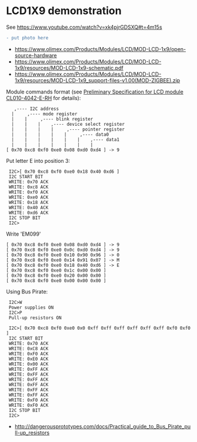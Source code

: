 # LCD1X9 demonstration

See https://www.youtube.com/watch?v=xk4pjrGDSXQ#t=4m15s

```diff
- put photo here
```

* https://www.olimex.com/Products/Modules/LCD/MOD-LCD-1x9/open-source-hardware
* https://www.olimex.com/Products/Modules/LCD/MOD-LCD-1x9/resources/MOD-LCD-1x9-schematic.pdf
* https://www.olimex.com/Products/Modules/LCD/MOD-LCD-1x9/resources/MOD-LCD-1x9_support-files-v1.00(MOD-ZIGBEE).zip

Module commands format (see [Preliminary Specification for LCD module CL010-4042-E-RH](https://www.olimex.com/Products/Modules/LCD/MOD-LCD-1x9/resources/LCD1X9.pdf) for details):

```
   ,---- I2C address
  |     ,---- mode register
  |    |     ,---- blink register
  |    |    |    ,---- device select register
  |    |    |    |     ,---- pointer register
  |    |    |    |    |     ,---- data0
  |    |    |    |    |    |    ,---- data1
  |    |    |    |    |    |    |
[ 0x70 0xc8 0xf0 0xe0 0x08 0xd0 0xd4 ] -> 9
```

Put letter E into position 3:
```
 I2C>[ 0x70 0xc8 0xf0 0xe0 0x18 0x40 0xd6 ]
 I2C START BIT
 WRITE: 0x70 ACK
 WRITE: 0xc8 ACK
 WRITE: 0xf0 ACK
 WRITE: 0xe0 ACK
 WRITE: 0x18 ACK
 WRITE: 0x40 ACK
 WRITE: 0xd6 ACK
 I2C STOP BIT
 I2C>
```

Write 'EM099'

```
[ 0x70 0xc8 0xf0 0xe0 0x08 0xd0 0xd4 ] -> 9
[ 0x70 0xc8 0xf0 0xe0 0x0c 0xd0 0xd4 ] -> 9
[ 0x70 0xc8 0xf0 0xe0 0x10 0x90 0x96 ] -> 0
[ 0x70 0xc8 0xf0 0xe0 0x14 0x91 0x07 ] -> M
[ 0x70 0xc8 0xf0 0xe0 0x18 0x40 0xd6 ] -> E
[ 0x70 0xc8 0xf0 0xe0 0x1c 0x00 0x00 ]
[ 0x70 0xc8 0xf0 0xe0 0x20 0x00 0x00 ]
[ 0x70 0xc8 0xf0 0xe0 0x00 0x00 0x00 ]
```


Using Bus Pirate:

```
 I2C>W
 Power supplies ON
 I2C>P
 Pull-up resistors ON

 I2C>[ 0x70 0xc8 0xf0 0xe0 0x0 0xff 0xff 0xff 0xff 0xff 0xff 0xf0 0xf0 ]
 I2C START BIT
 WRITE: 0x70 ACK 
 WRITE: 0xC8 ACK 
 WRITE: 0xF0 ACK 
 WRITE: 0xE0 ACK 
 WRITE: 0x00 ACK 
 WRITE: 0xFF ACK 
 WRITE: 0xFF ACK 
 WRITE: 0xFF ACK 
 WRITE: 0xFF ACK 
 WRITE: 0xFF ACK 
 WRITE: 0xFF ACK 
 WRITE: 0xF0 ACK 
 WRITE: 0xF0 ACK 
 I2C STOP BIT
 I2C>
```

* http://dangerousprototypes.com/docs/Practical_guide_to_Bus_Pirate_pull-up_resistors
